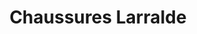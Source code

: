---
title: "Chaussures Larralde"
url: /saint-jean-de-luz/chaussures-larralde-rue-leon-gambetta-2/
shop: chaussures
---